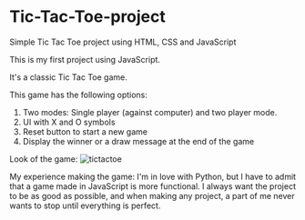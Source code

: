 # Tic-Tac-Toe-project
Simple Tic Tac Toe project using HTML, CSS and JavaScript

This is my first project using JavaScript.

It's a classic Tic Tac Toe game.

This game has the following options:

1. Two modes: Single player (against computer) and two player mode.
2. UI with X and O symbols
3. Reset button to start a new game
4. Display the winner or a draw message at the end of the game

Look of the game:
![tictactoe](https://github.com/Arya-Su/Tic-Tac-Toe-project/assets/87396317/bb843cea-940f-4e7e-a849-babc4ca71c9e)

My experience making the game: I'm in love with Python, but I have to admit that a game made in JavaScript is more functional. I always want the project to be as good as possible, and when making any project, a part of me never wants to stop until everything is perfect. 

